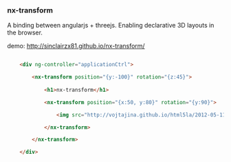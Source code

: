 ### nx-transform

A binding between angularjs + threejs. Enabling declarative 3D layouts in the browser.

demo: http://sinclairzx81.github.io/nx-transform/

```html

    <div ng-controller="applicationCtrl">

        <nx-transform position="{y:-100}" rotation="{z:45}">
			
            <h1>nx-transform</h1>

            <nx-transform position="{x:50, y:80}" rotation="{y:90}">

                <img src="http://vojtajina.github.io/html5la/2012-05-11-brighton/images/AngularShieldLogo.png" />

            </nx-transform>

        </nx-transform>

    </div>

```